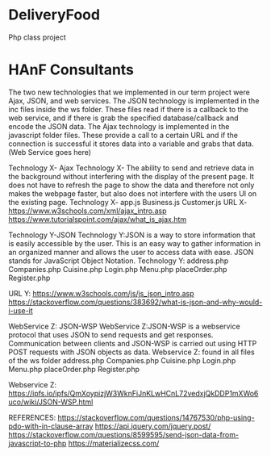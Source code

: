 # DeliveryFood
Php class project

# HAnF Consultants

The two new technologies that we implemented in our term project were Ajax, JSON, and web services. The JSON technology is implemented in the inc files inside the ws folder. These files read if there is a callback to the web service, and if there is grab the specified database/callback and encode the JSON data. The Ajax technology is implemented in the javascript folder files. These provide a call to a certain URL and if the connection is successful it stores data into a variable and grabs that data.
(Web Service goes here)


Technology X- Ajax
Technology X- The ability to send and retrieve data in the background without interfering with the display of the present page. It does not have to refresh the page to show the data and therefore not only makes the webpage faster, but also does not interfere with the users UI on the existing page.
Technology X- app.js
	            Business.js
	            Customer.js
URL X- https://www.w3schools.com/xml/ajax_intro.asp
	https://www.tutorialspoint.com/ajax/what_is_ajax.htm
	
Technology Y-JSON
Technology Y:JSON is a way to store information that is easily accessible by the user. This is an easy way to gather information in an organized manner and allows the user to access data with ease. JSON stands for JavaScript Object Notation.
Technology Y: address.php
             Companies.php
	Cuisine.php
	Login.php
	Menu.php
	placeOrder.php
	Register.php

URL Y: https://www.w3schools.com/js/js_json_intro.asp
	https://stackoverflow.com/questions/383692/what-is-json-and-why-would-i-use-it

WebService Z: JSON-WSP
WebService Z:JSON-WSP is a webservice protocol that uses JSON to send requests and get responses. Communication between clients and JSON-WSP is carried out using HTTP POST requests with JSON objects as data.
Webservice Z: found in all files of the ws folder
		address.php
             Companies.php
	Cuisine.php
	Login.php
	Menu.php
	placeOrder.php
	Register.php
	
Webservice Z:
https://ipfs.io/ipfs/QmXoypizjW3WknFiJnKLwHCnL72vedxjQkDDP1mXWo6uco/wiki/JSON-WSP.html




REFERENCES:
https://stackoverflow.com/questions/14767530/php-using-pdo-with-in-clause-array
https://api.jquery.com/jquery.post/
https://stackoverflow.com/questions/8599595/send-json-data-from-javascript-to-php
https://materializecss.com/
